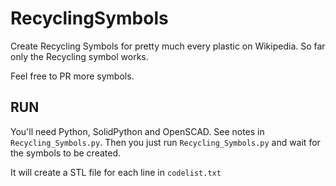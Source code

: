 # RecyclingSymbols

Create Recycling Symbols for pretty much every plastic on Wikipedia.
So far only the Recycling symbol works.

Feel free to PR more symbols.

## RUN
You'll need Python, SolidPython and OpenSCAD. See notes in `Recycling_Symbols.py`.
Then you just run `Recycling_Symbols.py` and wait for the symbols to be created.

It will create a STL file for each line in `codelist.txt`
